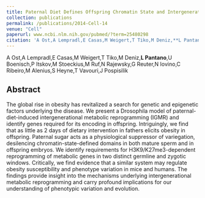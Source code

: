 ```yaml
---
title: Paternal Diet Defines Offspring Chromatin State and Intergenerational Obesity
collection: publications
permalink: /publications/2014-Cell-14
venue: "Cell"
paperurl: www.ncbi.nlm.nih.gov/pubmed/?term=25480298
citation: 'A Ost,A Lempradl,E Casas,M Weigert,T Tiko,M Deniz,**L Pantano**,U Boenisch,P Itskov,M Stoeckius,M Ruf,N Rajewsky,G Reuter,N Iovino,C Ribeiro,M Alenius,S Heyne,T Vavouri,J Pospisilik (2014) Paternal Diet Defines Offspring Chromatin State and Intergenerational Obesity <i>Cell</i>'
---
```


A Ost,A Lempradl,E Casas,M Weigert,T Tiko,M Deniz,**L Pantano**,U Boenisch,P Itskov,M Stoeckius,M Ruf,N Rajewsky,G Reuter,N Iovino,C Ribeiro,M Alenius,S Heyne,T Vavouri,J Pospisilik
## Abstract
The global rise in obesity has revitalized a search for genetic and epigenetic factors underlying the disease. We present a Drosophila model of paternal-diet-induced intergenerational metabolic reprogramming (IGMR) and identify genes required for its encoding in offspring. Intriguingly, we find that as little as 2 days of dietary intervention in fathers elicits obesity in offspring. Paternal sugar acts as a physiological suppressor of variegation, desilencing chromatin-state-defined domains in both mature sperm and in offspring embryos. We identify requirements for H3K9/K27me3-dependent reprogramming of metabolic genes in two distinct germline and zygotic windows. Critically, we find evidence that a similar system may regulate obesity susceptibility and phenotype variation in mice and humans. The findings provide insight into the mechanisms underlying intergenerational metabolic reprogramming and carry profound implications for our understanding of phenotypic variation and evolution.
